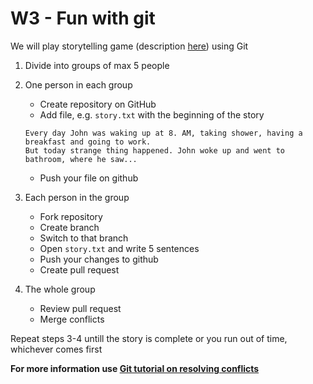 # W3 - Fun with git

We will play storytelling game (description [here](https://en.wikipedia.org/wiki/Storytelling_game)) using Git

1. Divide into groups of max 5 people
2. One person in each group
    - Create repository on GitHub
    - Add file, e.g. `story.txt` with the beginning of the story
    ```
    Every day John was waking up at 8. AM, taking shower, having a breakfast and going to work.
    But today strange thing happened. John woke up and went to bathroom, where he saw...
    ```
    - Push your file on github
    
 3. Each person in the group 
    - Fork repository
    - Create branch
    - Switch to that branch
    - Open `story.txt` and write 5 sentences
    - Push your changes to github
    - Create pull request
    
4. The whole group
    - Review pull request
    - Merge conflicts

Repeat steps 3-4 untill the story is complete or you run out of time, whichever comes first


**For more information use [Git tutorial on resolving conflicts](https://help.github.com/articles/resolving-a-merge-conflict-using-the-command-line/)**
